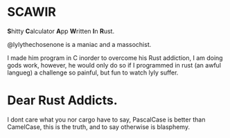 # SCAWIR
**S**hitty **C**alculator **A**pp **W**ritten **I**n **R**ust.

@lylythechosenone is a maniac and a massochist.

I made him program in C inorder to overcome his Rust addiction, I am doing gods work, however, he would only do so if I programmed in rust (an awful langueg)
a challenge so painful, but fun to watch lyly suffer.

# Dear Rust Addicts.
I dont care what you nor cargo have to say,
PascalCase is better than CamelCase, this is the truth, and to say otherwise is blasphemy.